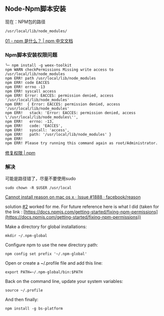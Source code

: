 ## Node-Npm脚本安装

现在：NPM包的路径

```
/usr/local/lib/node_modules/
```

[01 - npm 是什么？ | npm 中文文档](https://www.npmjs.cn/getting-started/what-is-npm/)


### Npm脚本安装权限问题

```
╰─ npm install -g weex-toolkit
npm WARN checkPermissions Missing write access to /usr/local/lib/node_modules
npm ERR! path /usr/local/lib/node_modules
npm ERR! code EACCES
npm ERR! errno -13
npm ERR! syscall access
npm ERR! Error: EACCES: permission denied, access '/usr/local/lib/node_modules'
npm ERR!  { Error: EACCES: permission denied, access '/usr/local/lib/node_modules'
npm ERR!   stack: 'Error: EACCES: permission denied, access \'/usr/local/lib/node_modules\'',
npm ERR!   errno: -13,
npm ERR!   code: 'EACCES',
npm ERR!   syscall: 'access',
npm ERR!   path: '/usr/local/lib/node_modules' }
npm ERR!
npm ERR! Please try running this command again as root/Administrator.

```

[修复权限 | npm](https://wohugb.gitbooks.io/npm/content/getting_started/fixing_npm_permissions.html)

### 解决

可能是路径错了，尽量不要使用sudo

```
sudo chown -R $USER /usr/local
```


[Cannot install reason on mac os x · Issue #1888 · facebook/reason](https://github.com/facebook/reason/issues/1888)

solution [#2](https://github.com/facebook/reason/issues/2) worked for me. For future reference here is what I did (taken for the link : [https://docs.npmjs.com/getting-started/fixing-npm-permissions](https://docs.npmjs.com/getting-started/fixing-npm-permissions))



Make a directory for global installations:

`mkdir ~/.npm-global`

Configure npm to use the new directory path:

`npm config set prefix '~/.npm-global'`

Open or create a ~/.profile file and add this line:

`export PATH=~/.npm-global/bin:$PATH`

Back on the command line, update your system variables:

`source ~/.profile`

And then finally:

`npm install -g bs-platform`



